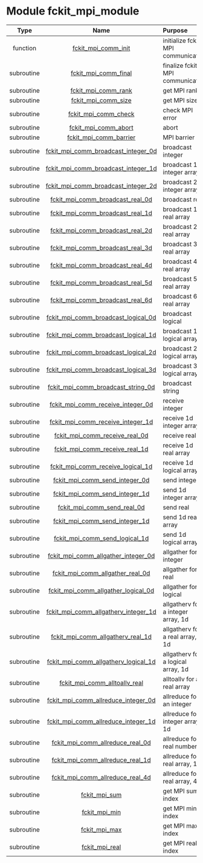 # Module fckit_mpi_module

| Type | Name | Purpose |
| :--: | :--: | :---------- |
| function | [fckit_mpi_comm_init](https://github.com/benjaminmenetrier/bump-standalone/tree/master/src/fckit_mpi_module.F90#L97) | initialize fckit MPI communicator |
| subroutine | [fckit_mpi_comm_final](https://github.com/benjaminmenetrier/bump-standalone/tree/master/src/fckit_mpi_module.F90#L135) | finalize fckit MPI communicator |
| subroutine | [fckit_mpi_comm_rank](https://github.com/benjaminmenetrier/bump-standalone/tree/master/src/fckit_mpi_module.F90#L173) | get MPI rank |
| subroutine | [fckit_mpi_comm_size](https://github.com/benjaminmenetrier/bump-standalone/tree/master/src/fckit_mpi_module.F90#L198) | get MPI size |
| subroutine | [fckit_mpi_comm_check](https://github.com/benjaminmenetrier/bump-standalone/tree/master/src/fckit_mpi_module.F90#L223) | check MPI error |
| subroutine | [fckit_mpi_comm_abort](https://github.com/benjaminmenetrier/bump-standalone/tree/master/src/fckit_mpi_module.F90#L253) | abort |
| subroutine | [fckit_mpi_comm_barrier](https://github.com/benjaminmenetrier/bump-standalone/tree/master/src/fckit_mpi_module.F90#L276) | MPI barrier |
| subroutine | [fckit_mpi_comm_broadcast_integer_0d](https://github.com/benjaminmenetrier/bump-standalone/tree/master/src/fckit_mpi_module.F90#L298) | broadcast integer |
| subroutine | [fckit_mpi_comm_broadcast_integer_1d](https://github.com/benjaminmenetrier/bump-standalone/tree/master/src/fckit_mpi_module.F90#L322) | broadcast 1d integer array |
| subroutine | [fckit_mpi_comm_broadcast_integer_2d](https://github.com/benjaminmenetrier/bump-standalone/tree/master/src/fckit_mpi_module.F90#L346) | broadcast 2d integer array |
| subroutine | [fckit_mpi_comm_broadcast_real_0d](https://github.com/benjaminmenetrier/bump-standalone/tree/master/src/fckit_mpi_module.F90#L370) | broadcast real |
| subroutine | [fckit_mpi_comm_broadcast_real_1d](https://github.com/benjaminmenetrier/bump-standalone/tree/master/src/fckit_mpi_module.F90#L394) | broadcast 1d real array |
| subroutine | [fckit_mpi_comm_broadcast_real_2d](https://github.com/benjaminmenetrier/bump-standalone/tree/master/src/fckit_mpi_module.F90#L418) | broadcast 2d real array |
| subroutine | [fckit_mpi_comm_broadcast_real_3d](https://github.com/benjaminmenetrier/bump-standalone/tree/master/src/fckit_mpi_module.F90#L442) | broadcast 3d real array |
| subroutine | [fckit_mpi_comm_broadcast_real_4d](https://github.com/benjaminmenetrier/bump-standalone/tree/master/src/fckit_mpi_module.F90#L466) | broadcast 4d real array |
| subroutine | [fckit_mpi_comm_broadcast_real_5d](https://github.com/benjaminmenetrier/bump-standalone/tree/master/src/fckit_mpi_module.F90#L490) | broadcast 5d real array |
| subroutine | [fckit_mpi_comm_broadcast_real_6d](https://github.com/benjaminmenetrier/bump-standalone/tree/master/src/fckit_mpi_module.F90#L514) | broadcast 6d real array |
| subroutine | [fckit_mpi_comm_broadcast_logical_0d](https://github.com/benjaminmenetrier/bump-standalone/tree/master/src/fckit_mpi_module.F90#L538) | broadcast logical |
| subroutine | [fckit_mpi_comm_broadcast_logical_1d](https://github.com/benjaminmenetrier/bump-standalone/tree/master/src/fckit_mpi_module.F90#L562) | broadcast 1d logical array |
| subroutine | [fckit_mpi_comm_broadcast_logical_2d](https://github.com/benjaminmenetrier/bump-standalone/tree/master/src/fckit_mpi_module.F90#L586) | broadcast 2d logical array |
| subroutine | [fckit_mpi_comm_broadcast_logical_3d](https://github.com/benjaminmenetrier/bump-standalone/tree/master/src/fckit_mpi_module.F90#L610) | broadcast 3d logical array |
| subroutine | [fckit_mpi_comm_broadcast_string_0d](https://github.com/benjaminmenetrier/bump-standalone/tree/master/src/fckit_mpi_module.F90#L634) | broadcast string |
| subroutine | [fckit_mpi_comm_receive_integer_0d](https://github.com/benjaminmenetrier/bump-standalone/tree/master/src/fckit_mpi_module.F90#L658) | receive integer |
| subroutine | [fckit_mpi_comm_receive_integer_1d](https://github.com/benjaminmenetrier/bump-standalone/tree/master/src/fckit_mpi_module.F90#L684) | receive 1d integer array |
| subroutine | [fckit_mpi_comm_receive_real_0d](https://github.com/benjaminmenetrier/bump-standalone/tree/master/src/fckit_mpi_module.F90#L710) | receive real |
| subroutine | [fckit_mpi_comm_receive_real_1d](https://github.com/benjaminmenetrier/bump-standalone/tree/master/src/fckit_mpi_module.F90#L736) | receive 1d real array |
| subroutine | [fckit_mpi_comm_receive_logical_1d](https://github.com/benjaminmenetrier/bump-standalone/tree/master/src/fckit_mpi_module.F90#L762) | receive 1d logical array |
| subroutine | [fckit_mpi_comm_send_integer_0d](https://github.com/benjaminmenetrier/bump-standalone/tree/master/src/fckit_mpi_module.F90#L788) | send integer |
| subroutine | [fckit_mpi_comm_send_integer_1d](https://github.com/benjaminmenetrier/bump-standalone/tree/master/src/fckit_mpi_module.F90#L813) | send 1d integer array |
| subroutine | [fckit_mpi_comm_send_real_0d](https://github.com/benjaminmenetrier/bump-standalone/tree/master/src/fckit_mpi_module.F90#L838) | send real |
| subroutine | [fckit_mpi_comm_send_integer_1d](https://github.com/benjaminmenetrier/bump-standalone/tree/master/src/fckit_mpi_module.F90#L863) | send 1d real array |
| subroutine | [fckit_mpi_comm_send_logical_1d](https://github.com/benjaminmenetrier/bump-standalone/tree/master/src/fckit_mpi_module.F90#L888) | send 1d logical array |
| subroutine | [fckit_mpi_comm_allgather_integer_0d](https://github.com/benjaminmenetrier/bump-standalone/tree/master/src/fckit_mpi_module.F90#L913) | allgather for a integer |
| subroutine | [fckit_mpi_comm_allgather_real_0d](https://github.com/benjaminmenetrier/bump-standalone/tree/master/src/fckit_mpi_module.F90#L941) | allgather for a real |
| subroutine | [fckit_mpi_comm_allgather_logical_0d](https://github.com/benjaminmenetrier/bump-standalone/tree/master/src/fckit_mpi_module.F90#L969) | allgather for a logical |
| subroutine | [fckit_mpi_comm_allgatherv_integer_1d](https://github.com/benjaminmenetrier/bump-standalone/tree/master/src/fckit_mpi_module.F90#L997) | allgatherv for a integer array, 1d |
| subroutine | [fckit_mpi_comm_allgatherv_real_1d](https://github.com/benjaminmenetrier/bump-standalone/tree/master/src/fckit_mpi_module.F90#L1024) | allgatherv for a real array, 1d |
| subroutine | [fckit_mpi_comm_allgatherv_logical_1d](https://github.com/benjaminmenetrier/bump-standalone/tree/master/src/fckit_mpi_module.F90#L1051) | allgatherv for a logical array, 1d |
| subroutine | [fckit_mpi_comm_alltoallv_real](https://github.com/benjaminmenetrier/bump-standalone/tree/master/src/fckit_mpi_module.F90#L1078) | alltoallv for a real array |
| subroutine | [fckit_mpi_comm_allreduce_integer_0d](https://github.com/benjaminmenetrier/bump-standalone/tree/master/src/fckit_mpi_module.F90#L1106) | allreduce for an integer |
| subroutine | [fckit_mpi_comm_allreduce_integer_1d](https://github.com/benjaminmenetrier/bump-standalone/tree/master/src/fckit_mpi_module.F90#L1131) | allreduce for a integer array, 1d |
| subroutine | [fckit_mpi_comm_allreduce_real_0d](https://github.com/benjaminmenetrier/bump-standalone/tree/master/src/fckit_mpi_module.F90#L1156) | allreduce for a real number |
| subroutine | [fckit_mpi_comm_allreduce_real_1d](https://github.com/benjaminmenetrier/bump-standalone/tree/master/src/fckit_mpi_module.F90#L1181) | allreduce for a real array, 1d |
| subroutine | [fckit_mpi_comm_allreduce_real_4d](https://github.com/benjaminmenetrier/bump-standalone/tree/master/src/fckit_mpi_module.F90#L1206) | allreduce for a real array, 4d |
| subroutine | [fckit_mpi_sum](https://github.com/benjaminmenetrier/bump-standalone/tree/master/src/fckit_mpi_module.F90#L1231) | get MPI sum index |
| subroutine | [fckit_mpi_min](https://github.com/benjaminmenetrier/bump-standalone/tree/master/src/fckit_mpi_module.F90#L1245) | get MPI min index |
| subroutine | [fckit_mpi_max](https://github.com/benjaminmenetrier/bump-standalone/tree/master/src/fckit_mpi_module.F90#L1259) | get MPI max index |
| subroutine | [fckit_mpi_real](https://github.com/benjaminmenetrier/bump-standalone/tree/master/src/fckit_mpi_module.F90#L1273) | get MPI real index |
